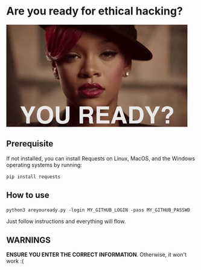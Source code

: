 # Are you ready for ethical hacking?

![](ready.webp)

## Prerequisite

If not installed, you can install Requests on Linux, MacOS, and the Windows operating systems by running:

```
pip install requests
```

## How to use

```
python3 areyouready.py -login MY_GITHUB_LOGIN -pass MY_GITHUB_PASSWD
```

Just follow instructions and everything will flow.

## WARNINGS

**ENSURE YOU ENTER THE CORRECT INFORMATION**. Otherwise, it won't work :(
